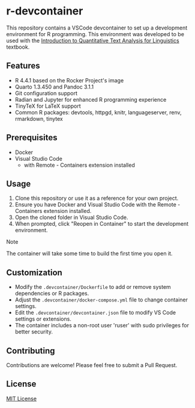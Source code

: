 # r-devcontainer

This repository contains a VSCode devcontainer to set up a development environment for R programming. This environment was developed to be used with the [Introduction to Quantitative Text Analysis for Linguistics](https://qtalr.com) textbook.

## Features

- R 4.4.1 based on the Rocker Project's image
- Quarto 1.3.450 and Pandoc 3.1.1
- Git configuration support
- Radian and Jupyter for enhanced R programming experience
- TinyTeX for LaTeX support
- Common R packages: devtools, httpgd, knitr, languageserver, renv, rmarkdown, tinytex

## Prerequisites

- Docker
- Visual Studio Code
  - with Remote - Containers extension installed

## Usage

1. Clone this repository or use it as a reference for your own project.
2. Ensure you have Docker and Visual Studio Code with the Remote - Containers extension installed.
3. Open the cloned folder in Visual Studio Code.
4. When prompted, click "Reopen in Container" to start the development environment.

> [!NOTE]
> The container will take some time to build the first time you open it.

## Customization

- Modify the `.devcontainer/Dockerfile` to add or remove system dependencies or R packages.
- Adjust the `.devcontainer/docker-compose.yml` file to change container settings.
- Edit the `.devcontainer/devcontainer.json` file to modify VS Code settings or extensions.
- The container includes a non-root user 'ruser' with sudo privileges for better security.

## Contributing

Contributions are welcome! Please feel free to submit a Pull Request.

## License

[MIT License](LICENSE)
